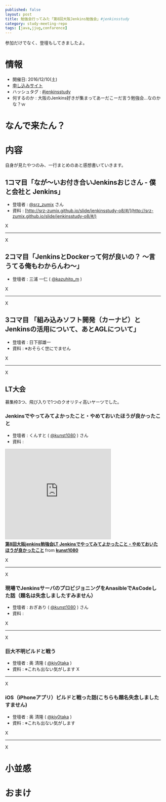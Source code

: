 ```yaml
---
published: false
layout: post
title: 勉強会行ってみた「第8回大阪Jenkins勉強会」#jenkinsstudy
category: study-meeting-repo
tags: [java,jjug,confarence]
---
```


参加だけでなく、登壇もしてきましたよ。

# 情報

+ 開催日: 2016/12/10(土)
+ [申し込みサイト](https://connpass.com/event/44408/)
+ ハッシュタグ : [#jenkinsstudy](https://twitter.com/search?q=%23jenkinsstudy)
+ 何するのか : 大阪のJenkins好きが集まってあーだこーだ言う勉強会…なのかな？ｗ

# なんで来たん？



# 内容

自身が見たやつのみ、一行まとめのあと感想書いていきます。


## 1コマ目「なが～いお付き合いJenkinsおじさん - 僕と会社と Jenkins」

+ 登壇者 : [@srz_zumix](https://twitter.com/cero_t) さん
+ 資料 : [http://srz-zumix.github.io/slide/jenkinsstudy-o8/#/](http://srz-zumix.github.io/slide/jenkinsstudy-o8/#/)

X

---

X

## 2コマ目「JenkinsとDockerって何が良いの？ 〜言うてる俺もわからんわ〜」

+ 登壇者 : 三浦 一仁 ( [@kazuhito_m](https://twitter.com/kazuhito_m) )

X

---

X

## 3コマ目 「組み込みソフト開発（カーナビ）とJenkinsの活用について、あとAGLについて」

+ 登壇者 : 日下部雄一
+ 資料 : ※おそらく世にでません

X

---

X


## LT大会

募集枠3つ、飛び入りで1つのクオリティ高いヤーツでした。

### Jenkinsでやってみてよかったこと・やめておいたほうが良かったこと

+ 登壇者 : くんすと ( [@kunst1080](https://twitter.com/kunst1080) ) さん
+ 資料 :

<iframe src="http://www.slideshare.net/slideshow/embed_code/key/nX6BdRQLh87ME9" width="340" height="290" frameborder="0" marginwidth="0" marginheight="0" scrolling="no" style="border:1px solid #CCC; border-width:1px; margin-bottom:5px; max-width: 100%;" allowfullscreen> </iframe> <div style="margin-bottom:5px"> <strong> <a href="//www.slideshare.net/kunst1080/8jenkinslt-jenkins" title="第8回大阪jenkins勉強会LT Jenkinsでやってみてよかったこと・やめておいたほうが良かったこと">第8回大阪jenkins勉強会LT Jenkinsでやってみてよかったこと・やめておいたほうが良かったこと</a> </strong> from <strong><a  href="//www.slideshare.net/kunst1080">kunst1080</a></strong> </div>

X

----

X

### 現場でJenkinsサーバのプロビジョニングをAnasibleでAsCodeした話（題名は失念しましたすみません）

+ 登壇者 : おぎあり ( [@kunst1080](https://twitter.com/kunst1080) ) さん
+ 資料 :


X

----

X

### 巨大不明ビルドと戦う

+ 登壇者 : 奥 清隆 ( [@kiy0taka](https://twitter.com/kiy0taka) )
+ 資料 : ※これも出ない気がします
X

----

X

### iOS（iPhoneアプリ）ビルドと戦った話(こちらも題名失念しましたすません)

+ 登壇者 : 奥 清隆 ( [@kiy0taka](https://twitter.com/kiy0taka) )
+ 資料 : ※これも出ない気がします


X

----

X

# 小並感

# おまけ
